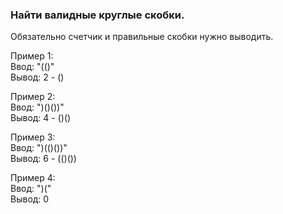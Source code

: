 ### Найти валидные круглые скобки.
Обязательно счетчик и правильные скобки нужно выводить.


Пример 1:  
Ввод: "(()"  
Вывод: 2 - ()    

Пример 2:  
Ввод: ")()())"  
Вывод: 4 - ()()  

Пример 3:  
Ввод: ")(()())"  
Вывод: 6 - (()())  

Пример 4:  
Ввод: ")("  
Вывод: 0  